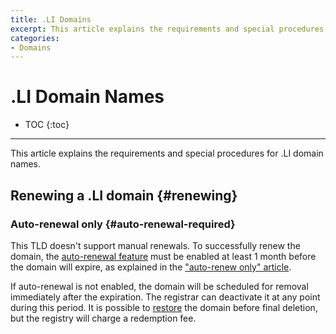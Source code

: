 ```yaml
---
title: .LI Domains
excerpt: This article explains the requirements and special procedures for .LI domain names.
categories:
- Domains
---
```


# .LI Domain Names

* TOC
{:toc}

---

This article explains the requirements and special procedures for .LI domain names.


## Renewing a .LI domain {#renewing}

### Auto-renewal only {#auto-renewal-required}

This TLD doesn't support manual renewals. To successfully renew the domain, the [auto-renewal feature](/articles/domain-auto-renewal) must be enabled at least 1 month before the domain will expire, as explained in the ["auto-renew only" article](/articles/auto-renew-only-domains).

If auto-renewal is not enabled, the domain will be scheduled for removal immediately after the expiration. The registrar can deactivate it at any point during this period. It is possible to [restore](/articles/restoring-domain) the domain before final deletion, but the registry will charge a redemption fee.
